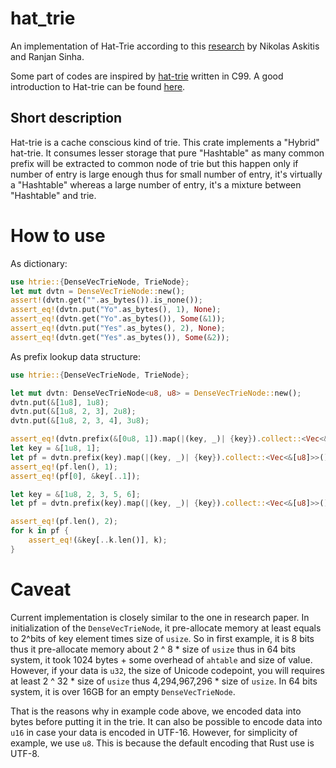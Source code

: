# hat_trie
An implementation of Hat-Trie according to this [research](https://dl.acm.org/doi/pdf/10.5555/1273749.1273761) by Nikolas Askitis and Ranjan Sinha.

Some part of codes are inspired by [hat-trie](https://github.com/dcjones/hat-trie) written in C99.
A good introduction to Hat-trie can be found [here](https://github.com/Tessil/hat-trie).

## Short description
Hat-trie is a cache conscious kind of trie. This crate implements a "Hybrid" hat-trie. It consumes lesser storage that pure "Hashtable" as many common prefix will be extracted to common node of trie but this happen only if number of entry is large enough thus for small number of entry, it's virtually a "Hashtable" whereas a large number of entry, it's a mixture between "Hashtable" and trie.

# How to use
As dictionary:
```rust
use htrie::{DenseVecTrieNode, TrieNode};
let mut dvtn = DenseVecTrieNode::new();
assert!(dvtn.get("".as_bytes()).is_none());
assert_eq!(dvtn.put("Yo".as_bytes(), 1), None);
assert_eq!(dvtn.get("Yo".as_bytes()), Some(&1));
assert_eq!(dvtn.put("Yes".as_bytes(), 2), None);
assert_eq!(dvtn.get("Yes".as_bytes()), Some(&2));
```
As prefix lookup data structure:
```rust
use htrie::{DenseVecTrieNode, TrieNode};

let mut dvtn: DenseVecTrieNode<u8, u8> = DenseVecTrieNode::new();
dvtn.put(&[1u8], 1u8);
dvtn.put(&[1u8, 2, 3], 2u8);
dvtn.put(&[1u8, 2, 3, 4], 3u8);

assert_eq!(dvtn.prefix(&[0u8, 1]).map(|(key, _)| {key}).collect::<Vec<&[u8]>>().len(), 0);
let key = &[1u8, 1];
let pf = dvtn.prefix(key).map(|(key, _)| {key}).collect::<Vec<&[u8]>>();
assert_eq!(pf.len(), 1);
assert_eq!(pf[0], &key[..1]);

let key = &[1u8, 2, 3, 5, 6];
let pf = dvtn.prefix(key).map(|(key, _)| {key}).collect::<Vec<&[u8]>>();

assert_eq!(pf.len(), 2);
for k in pf {
    assert_eq!(&key[..k.len()], k);
}
```

# Caveat
Current implementation is closely similar to the one in research paper. In initialization of the `DenseVecTrieNode`, it pre-allocate memory at least equals to 2^bits of key element times size of `usize`. So in first example, it is 8 bits thus it pre-allocate memory about 2 ^ 8 * size of `usize` thus in 64 bits system, it took 1024 bytes + some overhead of `ahtable` and size of value. However, if your data is `u32`, the size of Unicode codepoint, you will requires at least 2 ^ 32 * size of `usize` thus 4,294,967,296 * size of `usize`. In 64 bits system, it is over 16GB for an empty `DenseVecTrieNode`.

That is the reasons why in example code above, we encoded data into bytes before putting it in the trie. It can also be possible to encode data into `u16` in case your data is encoded in UTF-16. However, for simplicity of example, we use `u8`. This is because the default encoding that Rust use is UTF-8.